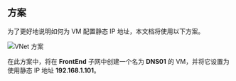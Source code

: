 ## <a name="scenario"></a>方案
为了更好地说明如何为 VM 配置静态 IP 地址，本文档将使用以下方案。

![VNet 方案](./media/virtual-networks-static-ip-scenario-include/static-ip-scenario.png)

在此方案中，将在 **FrontEnd** 子网中创建一个名为 **DNS01** 的 VM，并将它设置为使用静态 IP 地址 **192.168.1.101**。

